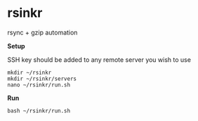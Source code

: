# rsinkr
rsync + gzip automation

**Setup**

SSH key should be added to any remote server you wish to use <br />

```
mkdir ~/rsinkr
mkdir ~/rsinkr/servers
nano ~/rsinkr/run.sh
```

**Run**

```
bash ~/rsinkr/run.sh 
```
